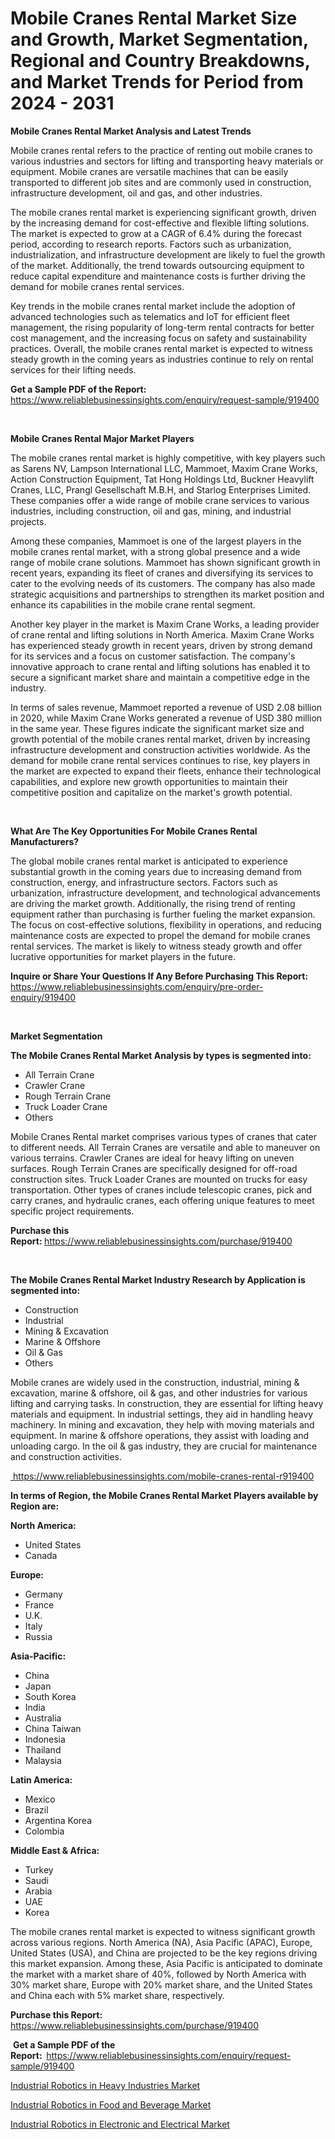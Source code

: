 <p><h1>Mobile Cranes Rental Market Size and Growth, Market Segmentation, Regional and Country Breakdowns, and Market Trends for Period from 2024 -  2031</h1></p><p><strong>Mobile Cranes Rental Market Analysis and Latest Trends</strong></p>
<p><p>Mobile cranes rental refers to the practice of renting out mobile cranes to various industries and sectors for lifting and transporting heavy materials or equipment. Mobile cranes are versatile machines that can be easily transported to different job sites and are commonly used in construction, infrastructure development, oil and gas, and other industries.</p><p>The mobile cranes rental market is experiencing significant growth, driven by the increasing demand for cost-effective and flexible lifting solutions. The market is expected to grow at a CAGR of 6.4% during the forecast period, according to research reports. Factors such as urbanization, industrialization, and infrastructure development are likely to fuel the growth of the market. Additionally, the trend towards outsourcing equipment to reduce capital expenditure and maintenance costs is further driving the demand for mobile cranes rental services.</p><p>Key trends in the mobile cranes rental market include the adoption of advanced technologies such as telematics and IoT for efficient fleet management, the rising popularity of long-term rental contracts for better cost management, and the increasing focus on safety and sustainability practices. Overall, the mobile cranes rental market is expected to witness steady growth in the coming years as industries continue to rely on rental services for their lifting needs.</p></p>
<p><strong>Get a Sample PDF of the Report:&nbsp;</strong> <a href="https://www.reliablebusinessinsights.com/enquiry/request-sample/919400">https://www.reliablebusinessinsights.com/enquiry/request-sample/919400</a></p>
<p>&nbsp;</p>
<p><strong>Mobile Cranes Rental Major Market Players</strong></p>
<p><p>The mobile cranes rental market is highly competitive, with key players such as Sarens NV, Lampson International LLC, Mammoet, Maxim Crane Works, Action Construction Equipment, Tat Hong Holdings Ltd, Buckner Heavylift Cranes, LLC, Prangl Gesellschaft M.B.H, and Starlog Enterprises Limited. These companies offer a wide range of mobile crane services to various industries, including construction, oil and gas, mining, and industrial projects.</p><p>Among these companies, Mammoet is one of the largest players in the mobile cranes rental market, with a strong global presence and a wide range of mobile crane solutions. Mammoet has shown significant growth in recent years, expanding its fleet of cranes and diversifying its services to cater to the evolving needs of its customers. The company has also made strategic acquisitions and partnerships to strengthen its market position and enhance its capabilities in the mobile crane rental segment.</p><p>Another key player in the market is Maxim Crane Works, a leading provider of crane rental and lifting solutions in North America. Maxim Crane Works has experienced steady growth in recent years, driven by strong demand for its services and a focus on customer satisfaction. The company's innovative approach to crane rental and lifting solutions has enabled it to secure a significant market share and maintain a competitive edge in the industry.</p><p>In terms of sales revenue, Mammoet reported a revenue of USD 2.08 billion in 2020, while Maxim Crane Works generated a revenue of USD 380 million in the same year. These figures indicate the significant market size and growth potential of the mobile cranes rental market, driven by increasing infrastructure development and construction activities worldwide. As the demand for mobile crane rental services continues to rise, key players in the market are expected to expand their fleets, enhance their technological capabilities, and explore new growth opportunities to maintain their competitive position and capitalize on the market's growth potential.</p></p>
<p>&nbsp;</p>
<p><strong>What Are The Key Opportunities For Mobile Cranes Rental Manufacturers?</strong></p>
<p><p>The global mobile cranes rental market is anticipated to experience substantial growth in the coming years due to increasing demand from construction, energy, and infrastructure sectors. Factors such as urbanization, infrastructure development, and technological advancements are driving the market growth. Additionally, the rising trend of renting equipment rather than purchasing is further fueling the market expansion. The focus on cost-effective solutions, flexibility in operations, and reducing maintenance costs are expected to propel the demand for mobile cranes rental services. The market is likely to witness steady growth and offer lucrative opportunities for market players in the future.</p></p>
<p><strong>Inquire or Share Your Questions If Any Before Purchasing This Report:</strong> <a href="https://www.reliablebusinessinsights.com/enquiry/pre-order-enquiry/919400">https://www.reliablebusinessinsights.com/enquiry/pre-order-enquiry/919400</a></p>
<p>&nbsp;</p>
<p><strong>Market Segmentation</strong></p>
<p><strong>The Mobile Cranes Rental Market Analysis by types is segmented into:</strong></p>
<p><ul><li>All Terrain Crane</li><li>Crawler Crane</li><li>Rough Terrain Crane</li><li>Truck Loader Crane</li><li>Others</li></ul></p>
<p><p>Mobile Cranes Rental market comprises various types of cranes that cater to different needs. All Terrain Cranes are versatile and able to maneuver on various terrains. Crawler Cranes are ideal for heavy lifting on uneven surfaces. Rough Terrain Cranes are specifically designed for off-road construction sites. Truck Loader Cranes are mounted on trucks for easy transportation. Other types of cranes include telescopic cranes, pick and carry cranes, and hydraulic cranes, each offering unique features to meet specific project requirements.</p></p>
<p><strong>Purchase this Report:&nbsp;</strong><a href="https://www.reliablebusinessinsights.com/purchase/919400">https://www.reliablebusinessinsights.com/purchase/919400</a></p>
<p>&nbsp;</p>
<p><strong>The Mobile Cranes Rental Market Industry Research by Application is segmented into:</strong></p>
<p><ul><li>Construction</li><li>Industrial</li><li>Mining & Excavation</li><li>Marine & Offshore</li><li>Oil & Gas</li><li>Others</li></ul></p>
<p><p>Mobile cranes are widely used in the construction, industrial, mining & excavation, marine & offshore, oil & gas, and other industries for various lifting and carrying tasks. In construction, they are essential for lifting heavy materials and equipment. In industrial settings, they aid in handling heavy machinery. In mining and excavation, they help with moving materials and equipment. In marine & offshore operations, they assist with loading and unloading cargo. In the oil & gas industry, they are crucial for maintenance and construction activities.</p></p>
<p><a href="https://www.reliablebusinessinsights.com/mobile-cranes-rental-r919400">&nbsp;https://www.reliablebusinessinsights.com/mobile-cranes-rental-r919400</a></p>
<p><strong>In terms of Region, the Mobile Cranes Rental Market Players available by Region are:</strong></p>
<p>
    <p> <strong> North America: </strong>
        <ul>
            <li>United States</li>
            <li>Canada</li>
        </ul>
        </p> 
    <p> <strong> Europe: </strong>
        <ul>
            <li>Germany</li>
            <li>France</li>
            <li>U.K.</li>
            <li>Italy</li>
            <li>Russia</li>
        </ul>
        </p> 
    <p> <strong> Asia-Pacific: </strong>
        <ul>
            <li>China</li>
            <li>Japan</li>
            <li>South Korea</li>
            <li>India</li>
            <li>Australia</li>
            <li>China Taiwan</li>
            <li>Indonesia</li>
            <li>Thailand</li>
            <li>Malaysia</li>
        </ul>
        </p> 
    <p> <strong> Latin America: </strong>
        <ul>
            <li>Mexico</li>
            <li>Brazil</li>
            <li>Argentina Korea</li>
            <li>Colombia</li>
        </ul>
        </p> 
    <p> <strong> Middle East & Africa: </strong>
        <ul>
            <li>Turkey</li>
            <li>Saudi</li>
            <li>Arabia</li>
            <li>UAE</li>
            <li>Korea</li>
        </ul>
    </p>
    </p>
<p><p>The mobile cranes rental market is expected to witness significant growth across various regions. North America (NA), Asia Pacific (APAC), Europe, United States (USA), and China are projected to be the key regions driving this market expansion. Among these, Asia Pacific is anticipated to dominate the market with a market share of 40%, followed by North America with 30% market share, Europe with 20% market share, and the United States and China each with 5% market share, respectively.</p></p>
<p><strong>Purchase this Report: </strong><a href="https://www.reliablebusinessinsights.com/purchase/919400">https://www.reliablebusinessinsights.com/purchase/919400</a></p>
<p>&nbsp;<strong>Get a Sample PDF of the Report:&nbsp;&nbsp;</strong><a href="https://www.reliablebusinessinsights.com/enquiry/request-sample/919400">https://www.reliablebusinessinsights.com/enquiry/request-sample/919400</a></p>
<p><strong></strong></p>
<p><p><a href="https://github.com/zcbxbnir25/Market-Research-Report-List-1/blob/main/industrial-robotics-in-heavy-industries-market.md">Industrial Robotics in Heavy Industries Market</a></p><p><a href="https://github.com/brendafegmorris532/Market-Research-Report-List-1/blob/main/industrial-robotics-in-food-and-beverage-market.md">Industrial Robotics in Food and Beverage Market</a></p><p><a href="https://github.com/zkngisync/Market-Research-Report-List-1/blob/main/industrial-robotics-in-electronic-and-electrical-market.md">Industrial Robotics in Electronic and Electrical Market</a></p></p>